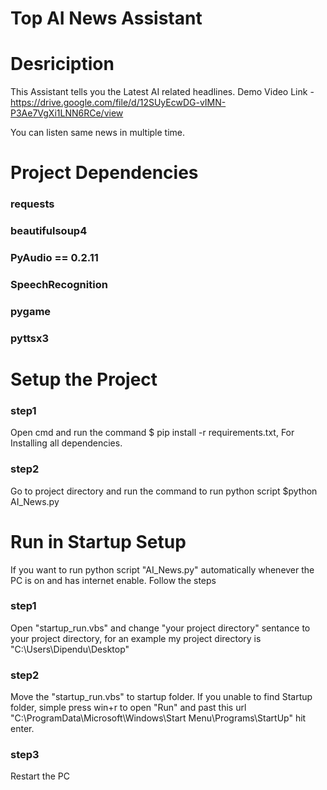 # Top AI News Assistant  

# Desriciption
This Assistant tells you the Latest AI related headlines. Demo Video Link -https://drive.google.com/file/d/12SUyEcwDG-vIMN-P3Ae7VgXi1LNN6RCe/view

You can listen same news in multiple time.

# Project Dependencies
### requests
### beautifulsoup4
### PyAudio == 0.2.11
### SpeechRecognition
### pygame
### pyttsx3

# Setup the Project
### step1  
Open cmd and run the command $ pip install -r requirements.txt, For Installing all dependencies.
### step2 
Go to project directory and run the command to run python script $python AI_News.py

# Run in Startup Setup
If you want to run python script "AI_News.py" automatically whenever the PC is on and has internet enable. Follow the steps
### step1 
Open "startup_run.vbs" and change "your project directory" sentance to your project directory, for an example my project directory is "C:\Users\Dipendu\Desktop"
### step2  
Move the "startup_run.vbs" to startup folder.
If you unable to find Startup folder, simple press win+r to open "Run" and past this url "C:\ProgramData\Microsoft\Windows\Start Menu\Programs\StartUp" hit enter.
### step3 
Restart the PC


